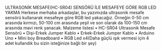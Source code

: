ULTRASONİK MESAFE(HC-SR04) SENSÖRÜ İLE MESAFEYE GÖRE RGB LED YAKMA
Herkese merhaba arkadaşlar, bu yazımızda ultrasonik mesafe sensörü kullanarak mesafeye göre RGB led yakacağız.
Örneğin 0-50 cm arasında kırmızı, 50-100 cm arasında yeşil ve son olarak da 100-150 cm arasında mavi renk yanacak. 
Malzeme listesi
•	HC-SR04 Ultrasonik Mesafe Sensörü
•	Dişi-Erkek Jumper Kablo
•	Erkek-Erkek Jumper Kablo
•	Arduino Uno
•	Mini boy Breadboard
•	RGB Led x4(Daha güçlü ışık vermesi için 4 adet kullandık bu sizin isteğinize bağlı bir şey)
